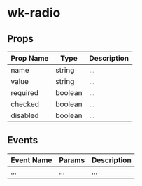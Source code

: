 # wk-radio

## Props

Prop Name | Type | Description
--- | --- | ---
name | string | ...
value | string | ...
required | boolean | ...
checked | boolean | ...
disabled | boolean | ...


## Events

Event Name | Params | Description
--- | --- | ---
... | ... | ...